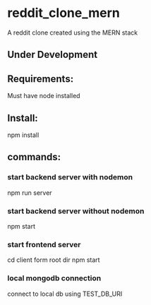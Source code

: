 # reddit_clone_mern
 A reddit clone created using the MERN stack

## Under Development

## Requirements:
Must have node installed

## Install:
npm install

## commands:
### start backend server with nodemon
npm run server
### start backend server without nodemon
npm start

### start frontend server
cd client form root dir
npm start

### local mongodb connection
connect to local db using TEST_DB_URI

